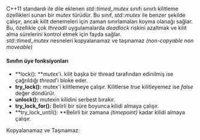C++11 standardı ile dile eklenen _std::timed_mutex_ sınıfı sınırlı kilitleme özellikleri sunan bir _mutex_ türüdür. 
Bu sınıf, _std::mutex_ ile benzer şekilde çalışır, ancak kilit denemeleri için zaman sınırlamaları koyma olanağı sağlar. 
Bu, özellikle çok _threadli_ uygulamalarda _deadlock_ riskini azaltmak ve kilit alma sürelerini kontrol etmek için fayda sağlar. <br>
_std::timed_mutex_ nesneleri kopyalanamaz ve taşınamaz _(non-copyable non moveable)_

#### Sınıfın üye fonksiyonları 
- **lock(): **_mutex_'i. kilit başka bir thread tarafından edinilmiş ise çağrıldığı _thread_'i bloke eder.
- **try_lock():** mutex'i kilitlemeye çalışır. Kilitlerse _true_ kilitleyemez ise _false_ değer döndürür.
- **unlock():** mutexin kilidini serbest bırakır.
- **try_lock_for():** Belirli bir süre boyunca kilidi almaya çalışır.
- **try_lock_until(): **Belirli bir zamana _(timepoint)_ kadar kilidi almaya çalışır.


Kopyalanamaz ve Taşınamaz:
